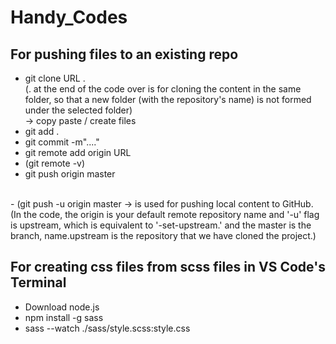 # Handy_Codes

## For pushing files to an existing repo

- git clone URL . <br />
	(. at the end of the code over is for cloning the content in the same folder, so that a new folder (with the repository's name) is not formed under the selected folder)<br />
 -> copy paste / create files<br />
- git add .<br />
- git commit -m"...."<br />
- git remote add origin URL<br />
- (git remote -v)<br />
- git push origin master<br />
<br />
- (git push -u origin master -> is used for pushing local content to GitHub.<br />
  (In the code, the origin is your default remote repository name and '-u' flag is upstream, which is equivalent to '-set-upstream.' and the master is the branch, name.upstream is the repository that we have cloned the project.)


## For creating css files from scss files in VS Code's Terminal 

- Download node.js <br/>
- npm install -g sass <br/>
- sass --watch ./sass/style.scss:style.css <br/>

